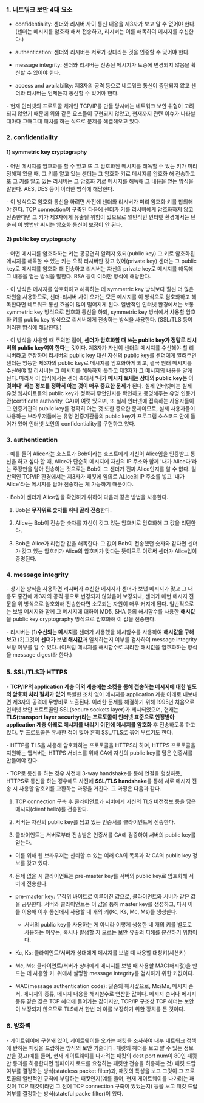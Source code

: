 ### 1. 네트워크 보안 4대 요소

- confidentiality: 센더와 리시버 사이 통신 내용을 제3자가 보고 알 수 없어야 한다. (센더는 메시지를 암호화 해서 전송하고, 리시버는 이를 해독하여 메시지를 수신한다.)

- authentication: 센더와 리시버는 서로가 상대라는 것을 인증할 수 있어야 한다.

- message integrity: 센더와 리시버는 전송된 메시지가 도중에 변경되지 않음을 확신할 수 있어야 한다.

- access and availability: 제3자의 공격 등으로 네트워크 통신이 중단되지 않고 센더와 리시버는 언제든지 통신할 수 있어야 한다.

\- 현재 인터넷의 프로토콜 체계인 TCP/IP를 만들 당시에는 네트워크 보안 위험이 고려되지 않았기 때문에 위와 같은 요소들이 구현되지 않았고, 현재까지 관련 이슈가 나타날 때마다 그때그때 패치를 하는 식으로 문제를 해결해오고 있다. 


### 2. confidentiality

#### 1) symmetric key cryptography

\- 어떤 메시지를 암호화를 할 수 있고 또 그 암호화된 메시지를 해독할 수 있는 키가 미리 정해져 있을 때, 그 키를 알고 있는 센더는 그 암호화 키로 메시지를 암호화 해 전송하고 또 그 키를 알고 있는 리시버는 그 암호화 키로 메시지를 해독해 그 내용을 얻는 방식을 말한다. AES, DES 등이 이러한 방식에 해당한다.

\- 이 방식으로 암호화 통신을 하려면 사전에 센더와 리시버가 미리 암호화 키를 합의해야 한다. TCP connection이 구축된 다음에 센더가 키를 리시버에게 암호화하지 않고 전송한다면 그 키가 제3자에게 유출될 위험이 있으므로 일반적인 인터넷 환경에서는 단순히 이 방법만 써서는 암호화 통신이 보장이 안 된다.


#### 2) public key cryptography

\- 어떤 메시지를 암호화하는 키는 공공연히 알려져 있되(public key) 그 키로 암호화된 메시지를 해독할 수 있는 키는 오직 리시버만 갖고 있어(private key) 센더는 그 public key로 메시지를 암호화 해 전송하고 리시버는 자신의 private key로 메시지를 해독해 그 내용을 얻는 방식을 말한다. RSA 등이 이러한 방식에 해당한다.

\- 이 방식은 메시지를 암호화하고 해독하는 데 symmetric key 방식보다 훨씬 더 많은 자원을 사용하므로, 센더-리시버 사이 오가는 모든 메시지를 이 방식으로 암호화하고 해독한다면 네트워크 통신 효율이 많이 떨어지게 된다. 일반적인 인터넷 환경에서는 보통 symmetric key 방식으로 암호화 통신을 하되, symmetric key 방식에서 사용할 암호화 키를 public key 방식으로 리시버에게 전송하는 방식을 사용한다. (SSL/TLS 등이 이러한 방식에 해당한다.)

\- 이 방식을 사용할 때 주의할 점이, **센더가 암호화할 때 쓰는 public key가 정말로 리시버의 public key여야 한다**는 것이다. 제3자가 자신이 센더의 메시지를 수신해야 할 리시버라고 주장하며 리시버의 public key 대신 자신의 public key를 센더에게 알려주면 센더는 엉뚱한 제3자의 public key로 메시지를 암호화하게 되고, 결국 원래 메시지를 수신해야 할 리시버는 그 메시지를 해독하지 못하고 제3자가 그 메시지의 내용을 알게 된다. 따라서 이 방식에서는 센더 측에서 **'내가 메시지 보내는 상대의 public key는 이것이다' 하는 정보를 정확히 아는 것이 매우 중요한 문제**가 된다. 실제 인터넷에는 실제 유명 웹사이트들의 public key가 정확히 무엇인지를 확인하고 증명해주는 유명 인증기관(certificate authority, CA)이 여럿 있으며, 또 실제 인터넷에 접속하는 사용자들이 그 인증기관의 public key를 정확히 아는 것 또한 중요한 문제이므로, 실제 사용자들이 사용하는 브라우저들에는 유명 인증기관들의 public key가 프로그램 소스코드 안에 들어가 있어 인터넷 보안의 confidentiality를 구현하고 있다.



### 3. authentication

\- 예를 들어 Alice라는 호스트가 Bob이라는 호스트에게 자신이 Alice임을 인증받고 통신을 하고 싶다 할 때, Alice가 단순히 메시지에 자신의 IP 주소와 함께 '내가 Alice다'라는 주장만을 담아 전송하는 것으로는 Bob이 그 센더가 진짜 Alice인지를 알 수 없다. 일반적인 TCP/IP 환경에서는 제3자가 패킷에 임의로 ALice의 IP 주소를 넣고 '내가 Alice'라는 메시지를 담아 전송하는 게 가능하기 때문이다. 

\- Bob이 센더가 Alice임을 확인하기 위하여 다음과 같은 방법을 사용한다.

1) Bob은 **무작위로 숫자를 하나 골라 전송**한다.

2) Alice는 Bob이 전송한 숫자를 자신이 갖고 있는 암호키로 암호화해 그 값을 리턴한다.

3) Bob은 Alice가 리턴한 값을 해독한다. 그 값이 Bob이 전송했던 숫자와 같다면 센더가 갖고 있는 암호키가 Alice의 암호키가 맞다는 뜻이므로 이로써 센더가 Alice임이 증명된다.


### 4. message integrity

\- 상기한 방식을 사용하면 리시버가 수신한 메시지가 센더가 보낸 메시지가 맞고 그 내용도 중간에 제3자의 공격 등으로 변경되지 않았음이 보장되나, 센더가 매번 메시지 전문을 위 방식으로 암호화해 전송한다면 소모되는 자원이 매우 커지게 된다. 일반적으로는 보낼 메시지와 함께 그 메시지에 대하여 MD5, SHA 등의 해시함수를 사용한 **해시값**을 public key cryptography 방식으로 암호화해 이 값을 전송한다.

\- 리시버는 (1)**수신되는 메시지**를 센더가 사용했을 해시함수를 사용하여 **해시값을 구해보고** (2)그것이 **센더가 보낸 해시값**과 일치하는지 여부를 검사하여 message integrity 보장 여부를 알 수 있다. (이처럼 메시지를 해시함수로 처리한 해시값을 암호화하는 방식을 message digest라 한다.) 



### 5. SSL/TLS과 HTTPS

\- **TCP/IP의 application 계층 이외 계층에는 소켓을 통해 전송하는 메시지에 대한 별도의 암호화 처리 절차가 없어** 특별한 조치 없이 메시지를 application 계층 아래로 내보내면 제3자의 공격에 무방비로 노출된다. 이러한 문제를 해결하기 위해 1995년 처음으로 인터넷 보안 프로토콜인 SSL(secure sockets layer)가 제시되었으며, 현재는 **TLS(transport layer security)라는 프로토콜이 인터넷 표준으로 인정받아 application 계층 아래로 메시지를 내리기 이전에 메시지를 암호화** 후 전송하도록 하고 있다. 두 프로토콜은 유사한 점이 많아 흔히 SSL/TLS로 묶어 부르기도 한다.

\- HTTP를 TLS을 사용해 암호화하는 프로토콜을 HTTPS라 하며, HTTPS 프로토콜을 지원하는 웹서버는 HTTPS 서비스를 위해 CA에 자신의 public key를 담은 인증서를 만들어야 한다.

\- TCP로 통신을 하는 경우 사전에 3-way handshake를 통해 연결을 형성하듯, HTTPS로 통신을 하는 경우에도 사전에 **SSL/TLS handshake**를 통해 서로 메시지 전송 시 사용할 암호키를 교환하는 과정을 거친다. 그 과정은 다음과 같다.

1) TCP connection 구축 후 클라이언트가 서버에게 자신의 TLS 버전정보 등을 담은 메시지(client hello)를 전송한다.

2) 서버는 자신의 public key를 담고 있는 인증서를 클라이언트에 전송한다.

3) 클라이언트는 서버로부터 전송받은 인증서를 CA에 검증하여 서버의 public key를 얻는다.

- 이를 위해 웹 브라우저는 신뢰할 수 있는 여러 CA의 목록과 각 CA의 public key 정보를 갖고 있다.

4) 문제 없을 시 클라이언트는 pre-master key를 서버의 public key로 암호화해 서버에 전송한다.

- pre-master key: 무작위 바이트로 이루어진 값으로, 클라이언트와 서버가 같은 값을 공유한다. 서버와 클라이언트는 이 값을 통해 master key를 생성하고, 다시 이를 이용해 이후 통신에서 사용할 네 개의 키(Kc, Ks, Mc, Ms)를 생성한다.

  - 서버의 public key를 사용하는 게 아니라 이렇게 생성한 네 개의 키를 별도로 사용하는 이유는, 혹시나 발생할 지 모르는 보안 유출의 피해를 분산하기 위함이다.

- Kc, Ks: 클라이언트/서버가 상대에게 메시지를 보낼 때 사용할 대칭키(세션키)

- Mc, Ms: 클라이언트/서버가 상대에게 메시지를 보낼 때 사용할 MAC(해시값)을 만드는 데 사용할 키. 위에서 설명한 message integrity를 검사하기 위한 키값이다.

- MAC(message authentication code): 일종의 해시값으로, Mc/Ms, 메시지 순서, 메시지의 종류, 메시지 내용을 해시함수로 연산한 값이다. 메시지 순서나 메시지 종류 같은 값은 TCP 헤더에 들어가는 값이지만, TCP/IP 구조상 TCP 헤더는 보안이 보장되지 않으므로 TLS에서 한번 더 이를 보장하기 위한 장치를 둔 것이다.



### 6. 방화벽

\- 게이트웨이에 구현돼 있어, 게이트웨이를 오가는 패킷을 조사하여 내부 네트워크 정책에 반하는 패킷을 드랍하는 방식의 보안 기술이다. 패킷의 헤더를 보고 알 수 있는 정보만을 갖고(예를 들어, 현재 게이트웨이를 나가려는 패킷의 dest port num이 80인 패킷만 통과를 허용한다면 웹페이지 로드를 요청하는 패킷만 전송을 허용하는 것) 패킷 드랍 여부를 결정하는 방식(stateless packet filter)과, 패킷의 특성을 보고 그것이 그 프로토콜의 일반적인 규칙에 부합하는 패킷인지(예를 들어, 현재 게이트웨이를 나가려는 패킷이 TCP 패킷이라면 그 전에 TCP connection 구축이 있었는지) 등을 보고 패킷 드랍 여부를 결정하는 방식(stateful packe filter)이 있다.

